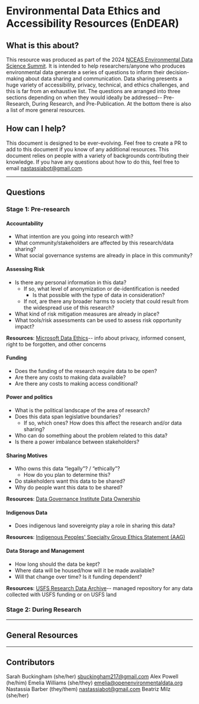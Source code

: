 # Environmental Data Ethics and Accessibility Resources (EnDEAR)
## What is this about?
This resource was produced as part of the 2024 [NCEAS Environmental Data Science Summit](https://www.nceas.ucsb.edu/environmental-data-science-summit). It is intended to help researchers/anyone who produces environmental data generate a series of questions to inform their decision-making about data sharing and communication. Data sharing presents a huge variety of accessibility, privacy, technical, and ethics challenges, and this is far from an exhaustive list. The questions are arranged into three sections depending on when they would ideally be addressed-- Pre-Research, During Research, and Pre-Publication. At the bottom there is also a list of more general resources.

## How can I help?
This document is designed to be ever-evolving. Feel free to create a PR to add to this document if you know of any additional resources. This document relies on people with a variety of backgrounds contributing their knowledge. If you have any questions about how to do this, feel free to email nastassiabot@gmail.com.

---

## Questions

### Stage 1: Pre-research

#### Accountability
* What intention are you going into research with?
* What community/stakeholders are affected by this research/data sharing?
* What social governance systems are already in place in this community?

#### Assessing Risk
* Is there any personal information in this data?
  * If so, what level of anonymization or de-identification is needed
    * Is that possible with the type of data in consideration?
  * If not, are there any broader harms to society that could result from the widespread use of this research?
* What kind of risk mitigation measures are already in place?
* What tools/risk assessments can be used to assess risk opportunity impact?

**Resources**: [Microsoft Data Ethics](https://github.com/microsoft/Data-Science-For-Beginners/blob/main/1-Introduction/02-ethics/README.md)-- info about privacy, informed consent, right to be forgotten, and other concerns

#### Funding
* Does the funding of the research require data to be open?
* Are there any costs to making data available? 
* Are there any costs to making access conditional?

#### Power and politics
* What is the political landscape of the area of research?
* Does this data span legislative boundaries?
  * If so, which ones? How does this affect the research and/or data sharing?
* Who can do something about the problem related to this data?
* Is there a power imbalance between stakeholders?

#### Sharing Motives
* Who owns this data “legally”? / “ethically”?
  * How do you plan to determine this?
* Do stakeholders want this data to be shared?
* Why do people want this data to be shared? 

**Resources**: [Data Governance Institute Data Ownership](https://datagovernance.com/assigning-data-ownership/)

#### Indigenous Data 
* Does indigenous land sovereignty play a role in sharing this data?

**Resources**: [Indigenous Peoples' Specialty Group Ethics Statement (AAG)](https://sites.evergreen.edu/zoltan/wp-content/uploads/sites/358/2023/09/IPSGResearchEthicsFinal.pdf)

#### Data Storage and Management
* How long should the data be kept?
* Where data will be housed/how will it be made available? 
* Will that change over time? Is it funding dependent?

**Resources**: [USFS Research Data Archive](https://www.fs.usda.gov/rds/archive/submittingData)-- managed repository for any data collected with USFS funding or on USFS land

### Stage 2: During Research


---

## General Resources

---

## Contributors
Sarah Buckingham (she/her) sbuckingham217@gmail.com
Alex Powell (he/him)
Emelia Williams (she/they) emelia@openenvironmentaldata.org
Nastassia Barber (they/them) nastassiabot@gmail.com
Beatriz Milz (she/her)
